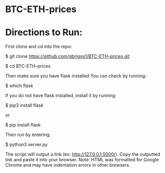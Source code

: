 # BTC-ETH-prices

# Directions to Run:

First clone and cd into the repo:

$ git clone https://github.com/gbriggs1/BTC-ETH-prices.git

$ cd BTC-ETH-prices

Then make sure you have flask installed
You can check by running:

$ which flask

If you do not have flask installed, install it by running:

$ pip3 install flask

or 

$ pip install flask

Then run by entering:

$ python3 server.py

The script will output a link (ex: http://127.0.0.1:5000/). Copy the outputted link and paste it into your browser. 
Note: HTML was formatted for Google Chrome and may have indentation errors in other browsers.

